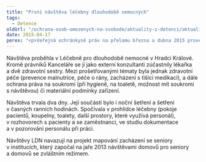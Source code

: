 ```yaml
---
title: "První návštěva léčebny dlouhodobě nemocných"
tags:
  - Detence
oldUrl: "/ochrana-osob-omezenych-na-svobode/aktuality-z-detenci/aktuality-z-detenci-2015/prvni-navsteva-lecebny-dlouhodobe-nemocnych/"
date: 2015-04-17
perex: "<p>Veřejná ochránkyně práv na přelomu března a dubna 2015 provedla první systematickou návštěvu léčebny dlouhodobě nemocných z aktuálního cyklu návštěv.</p>"
---
```


<!-- imported from the old website -->

<p>Návštěva proběhla v Léčebně pro dlouhodobě nemocné v Hradci Králové. Kromě právníků Kanceláře se jí jako externí konzultanti zúčastnily lékařka a dvě zdravotní sestry. Mezi prošetřovanými tématy byla jednak zdravotní péče (prevence malnutrice, péče o rány, zacházení s tišící medikací), a dále ochrana práva na soukromí (při hygieně, na toaletě, možnost mít soukromí s návštěvou) či materiální podmínky zařízení. </p><p>Návštěva trvala dva dny. Její součástí bylo i noční šetření a šetření v časných ranních hodinách. Spočívala v prohlídce léčebny (pokoje pacientů, koupelny, toalety, další prostory, které využívá personál), v rozhovorech s pacienty a se zaměstnanci, ve studiu dokumentace a v pozorování personálu při práci. </p><p>Návštěvy LDN navazují na projekt mapování zacházení se seniory v institucích, který započal na jaře 2013 návštěvami domovů pro seniory a domovů se zvláštním režimem. </p>
